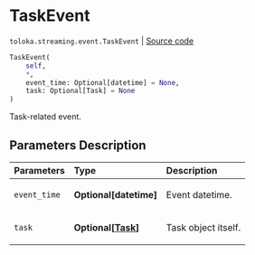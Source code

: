 # TaskEvent
`toloka.streaming.event.TaskEvent` | [Source code](https://github.com/Toloka/toloka-kit/blob/v1.1.3/src/streaming/event.py#L55)

```python
TaskEvent(
    self,
    *,
    event_time: Optional[datetime] = None,
    task: Optional[Task] = None
)
```

Task-related event.

## Parameters Description

| Parameters | Type | Description |
| :----------| :----| :-----------|
`event_time`|**Optional\[datetime\]**|<p>Event datetime.</p>
`task`|**Optional\[[Task](toloka.client.task.Task.md)\]**|<p>Task object itself.</p>
